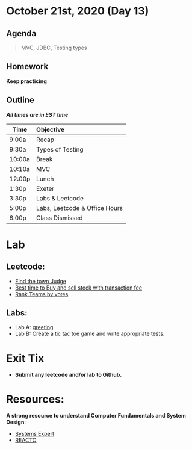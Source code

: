 # October 21st, 2020 (Day 13)

## Agenda
> MVC, JDBC, Testing types

## Homework 
**Keep practicing**

## Outline
_**All times are in EST time**_

| Time   | Objective                        |
| -------|:---------------------------------|
| 9:00a  | Recap                            |
| 9:30a  | Types of Testing                 |    
| 10:00a | Break                            |
| 10:10a | MVC                              |
| 12:00p | Lunch                            |
| 1:30p  | Exeter                           | 
| 3:30p  | Labs & Leetcode                  |
| 5:00p  | Labs, Leetcode & Office Hours    |
| 6:00p  | Class Dismissed                  |

# Lab
  ## Leetcode:
  - [Find the town Judge](https://leetcode.com/problems/find-the-town-judge/)
  - [Best time to Buy and sell stock with transaction fee](https://leetcode.com/problems/best-time-to-buy-and-sell-stock-with-transaction-fee/)
  - [Rank Teams by votes](https://leetcode.com/problems/rank-teams-by-votes/)
  
  ## Labs:
  -  Lab A: [greeting](./labs/greeting.md)
  -  Lab B: Create a tic tac toe game and write appropriate tests. 

# Exit Tix 
  - **Submit any leetcode and/or lab to Github.**

# Resources:
**A strong resource to understand Computer Fundamentals and System Design**:
- [Systems Expert](https://www.algoexpert.io/systems/product)
- [REACTO](https://www.fullstackacademy.com/blog/whiteboard-coding-interviews-a-6-step-process-to-solve-any-problem)